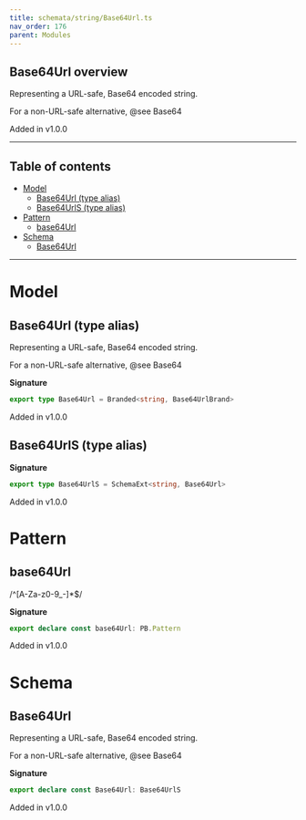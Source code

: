```yaml
---
title: schemata/string/Base64Url.ts
nav_order: 176
parent: Modules
---
```


## Base64Url overview

Representing a URL-safe, Base64 encoded string.

For a non-URL-safe alternative, @see Base64

Added in v1.0.0

---

<h2 class="text-delta">Table of contents</h2>

- [Model](#model)
  - [Base64Url (type alias)](#base64url-type-alias)
  - [Base64UrlS (type alias)](#base64urls-type-alias)
- [Pattern](#pattern)
  - [base64Url](#base64url)
- [Schema](#schema)
  - [Base64Url](#base64url)

---

# Model

## Base64Url (type alias)

Representing a URL-safe, Base64 encoded string.

For a non-URL-safe alternative, @see Base64

**Signature**

```ts
export type Base64Url = Branded<string, Base64UrlBrand>
```

Added in v1.0.0

## Base64UrlS (type alias)

**Signature**

```ts
export type Base64UrlS = SchemaExt<string, Base64Url>
```

Added in v1.0.0

# Pattern

## base64Url

/^[A-Za-z0-9_-]\*$/

**Signature**

```ts
export declare const base64Url: PB.Pattern
```

Added in v1.0.0

# Schema

## Base64Url

Representing a URL-safe, Base64 encoded string.

For a non-URL-safe alternative, @see Base64

**Signature**

```ts
export declare const Base64Url: Base64UrlS
```

Added in v1.0.0
